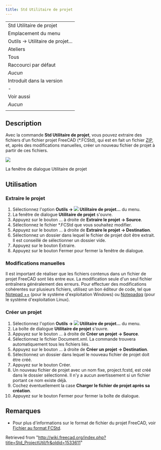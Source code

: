 ```yaml
---
title: Std Utilitaire de projet
---
```

|  |
| --- |
| Std Utilitaire de projet |
| Emplacement du menu |
| Outils → Utilitaire de projet... |
| Ateliers |
| Tous |
| Raccourci par défaut |
| *Aucun* |
| Introduit dans la version |
| - |
| Voir aussi |
| *Aucun* |
|  |

## Description

Avec la commande **Std Utilitaire de projet**, vous pouvez extraire des fichiers d'un fichier projet FreeCAD (\*.FCStd), qui est en fait un fichier [ZIP](https://fr.wikipedia.org/wiki/ZIP_(format_de_fichier)), et, après des modifications manuelles, créer un nouveau fichier de projet à partir de ces fichiers.

![](/images/Project_utility_en.png)

La fenêtre de dialogue Utilitaire de projet

## Utilisation

### Extraire le projet

1. Sélectionnez l'option **Outils → ![](/images/Std_ProjectUtil.svg) Utilitaire de projet...** du menu.
2. La fenêtre de dialogue **Utilitaire de projet** s'ouvre.
3. Appuyez sur le bouton ... à droite de **Extraire le projet → Source**.
4. Sélectionnez le fichier \*.FCStd que vous souhaitez modifier.
5. Appuyez sur le bouton ... à droite de **Extraire le projet → Destination**.
6. Sélectionnez un dossier dans lequel le fichier de projet doit être extrait. Il est conseillé de sélectionner un dossier vide.
7. Appuyez sur le bouton Extraire.
8. Appuyez sur le bouton Fermer pour fermer la fenêtre de dialogue.

### Modifications manuelles

Il est important de réaliser que les fichiers contenus dans un fichier de projet FreeCAD sont liés entre eux. La modification seule d'un seul fichier entraînera généralement des erreurs. Pour effectuer des modifications cohérentes sur plusieurs fichiers, utilisez un bon éditeur de code, tel que [Notepad ++](https://notepad-plus-plus.org/) (pour le système d'exploitation Windows) ou [Notepadqq](https://notepadqq.com/s/) (pour le système d'exploitation Linux).

### Créer un projet

1. Sélectionnez l'option **Outils → ![](/images/Std_ProjectUtil.svg) Utilitaire de projet...** du menu.
2. La boîte de dialogue **Utilitaire de projet** s'ouvre.
3. Appuyez sur le bouton ... à droite de **Créer un projet → Source**.
4. Sélectionnez le fichier Document.xml. La commande trouvera automatiquement tous les fichiers liés.
5. Appuyez sur le bouton ... à droite de **Créer un projet → Destination**.
6. Sélectionnez un dossier dans lequel le nouveau fichier de projet doit être créé.
7. Appuyez sur le bouton Créer.
8. Un nouveau fichier de projet avec un nom fixe, project.fcstd, est créé dans le dossier sélectionné. Il n'y a aucun avertissement si un fichier portant ce nom existe déjà.
9. Cochez éventuellement la case **Charger le fichier de projet après sa création**.
10. Appuyez sur le bouton Fermer pour fermer la boîte de dialogue.

## Remarques

* Pour plus d'informations sur le format de fichier du projet FreeCAD, voir [Fichier au format FCStd](/File_Format_FCStd/fr "File Format FCStd/fr").

Retrieved from "<http://wiki.freecad.org/index.php?title=Std_ProjectUtil/fr&oldid=1533611>"